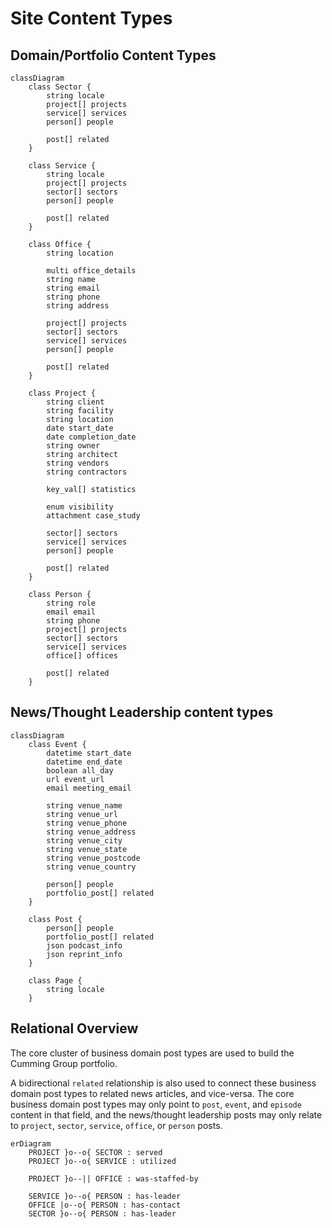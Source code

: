 # Site Content Types

## Domain/Portfolio Content Types

```mermaid
classDiagram
    class Sector {
        string locale
        project[] projects
        service[] services
        person[] people

        post[] related
    }

    class Service {
        string locale
        project[] projects
        sector[] sectors
        person[] people

        post[] related
    }

    class Office {
        string location

        multi office_details
        string name
        string email
        string phone
        string address

        project[] projects
        sector[] sectors
        service[] services
        person[] people

        post[] related
    }

    class Project {
        string client
        string facility
        string location
        date start_date
        date completion_date
        string owner
        string architect
        string vendors
        string contractors

        key_val[] statistics

        enum visibility
        attachment case_study

        sector[] sectors
        service[] services
        person[] people

        post[] related
    }

    class Person {
        string role
        email email
        string phone
        project[] projects
        sector[] sectors
        service[] services
        office[] offices

        post[] related
    }
```

## News/Thought Leadership content types

```mermaid
classDiagram
    class Event {
        datetime start_date
        datetime end_date
        boolean all_day
        url event_url
        email meeting_email

        string venue_name
        string venue_url
        string venue_phone
        string venue_address
        string venue_city
        string venue_state
        string venue_postcode
        string venue_country

        person[] people
        portfolio_post[] related
    }

    class Post {
        person[] people
        portfolio_post[] related
        json podcast_info
        json reprint_info
    }

    class Page {
        string locale
    }
```

## Relational Overview

The core cluster of business domain post types are used to build the Cumming Group portfolio.

A bidirectional `related` relationship is also used to connect these business domain post types to related news articles, and vice-versa. The core business domain post types may only point to `post`, `event`, and `episode` content in that field, and the news/thought leadership posts may only relate to `project`, `sector`, `service`, `office`, or `person` posts.

```mermaid
erDiagram
    PROJECT }o--o{ SECTOR : served
    PROJECT }o--o{ SERVICE : utilized

    PROJECT }o--|| OFFICE : was-staffed-by

    SERVICE }o--o{ PERSON : has-leader
    OFFICE |o--o{ PERSON : has-contact
    SECTOR }o--o{ PERSON : has-leader
```

